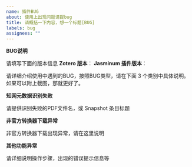 ```yaml
---
name: 插件BUG
about: 使用上出现问题请提bug
title: 请概括一下内容，想一个标题[BUG]
labels: bug
assignees: ""
---
```


**BUG说明**

请填写下面的版本信息
**Zotero 版本**：
**Jasminum 插件版本**：

请详细介绍使用中遇到的BUG，按照BUG类型，请在下面 3 个类别中具体说明。如果可以附上截图，那就更好了。

**知网元数据识别失败**

请提供识别失败的PDF文件名，或 Snapshot 条目标题

**非官方转换器下载异常**

非官方转换器下载出现异常，请在这里说明

**其他功能异常**

请详细说明操作步骤，出现的错误提示信息等
